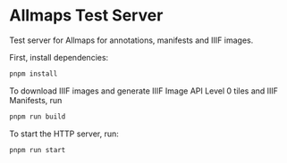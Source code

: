 # Allmaps Test Server

Test server for Allmaps for annotations, manifests and IIIF images.

First, install dependencies:

```sh
pnpm install
```

To download IIIF images and generate IIIF Image API Level 0 tiles and IIIF Manifests, run

```sh
pnpm run build
```

To start the HTTP server, run:

```sh
pnpm run start
```
